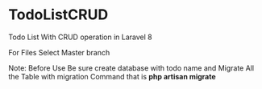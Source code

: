 # TodoListCRUD
Todo List With CRUD operation in Laravel 8

For Files Select Master branch

Note: Before Use Be sure create database with todo name and Migrate All the Table with migration Command that is
**php artisan migrate**
